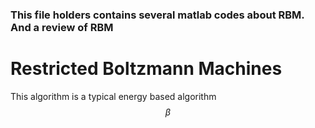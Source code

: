 ### This file holders contains several matlab codes about RBM. And a review of RBM

# Restricted Boltzmann Machines

This algorithm is a typical energy based algorithm $$\beta$$
